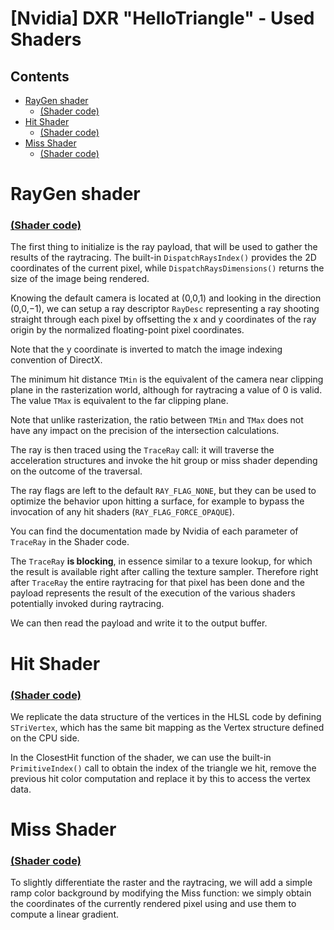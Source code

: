# [Nvidia] DXR "HelloTriangle" - Used Shaders

## Contents
- [RayGen shader](#raygen-shader)
    - [(Shader code)](https://github.com/ScrappyCocco/DirectX-DXR-Tutorials/blob/master/1-Dx12DXRTriangle/Project/shaders/RayGen.hlsl)
- [Hit Shader](#hit-shader)
    - [(Shader code)](https://github.com/ScrappyCocco/DirectX-DXR-Tutorials/blob/master/1-Dx12DXRTriangle/Project/shaders/Hit.hlsl)
- [Miss Shader](#miss-shader)
    - [(Shader code)](https://github.com/ScrappyCocco/DirectX-DXR-Tutorials/blob/master/1-Dx12DXRTriangle/Project/shaders/Miss.hlsl)

# RayGen shader 
### [(Shader code)](https://github.com/ScrappyCocco/DirectX-DXR-Tutorials/blob/master/1-Dx12DXRTriangle/Project/shaders/RayGen.hlsl)
The first thing to initialize is the ray payload, that will be used to gather the results of the raytracing. The built-in `DispatchRaysIndex()` provides the 2D coordinates of the current pixel, while `DispatchRaysDimensions()` returns the size of the image being rendered.

Knowing the default camera is located at (0,0,1) and looking in the direction (0,0,−1), we can setup a ray descriptor `RayDesc` representing a ray shooting straight through each pixel by offsetting the x and y coordinates of the ray origin by the normalized floating-point pixel coordinates.

Note that the y coordinate is inverted to match the image indexing convention of DirectX.

The minimum hit distance `TMin` is the equivalent of the camera near clipping plane in the rasterization world, although for raytracing a value of 0 is valid. The value `TMax` is equivalent to the far clipping plane.

Note that unlike rasterization, the ratio between `TMin` and `TMax` does not have any impact on the precision of the intersection calculations.

The ray is then traced using the `TraceRay` call: it will traverse the acceleration structures and invoke the hit group or miss shader depending on the outcome of the traversal.

The ray flags are left to the default `RAY_FLAG_NONE`, but they can be used to optimize the behavior upon hitting a surface, for example to bypass the invocation of any hit shaders (`RAY_FLAG_FORCE_OPAQUE`).

You can find the documentation made by Nvidia of each parameter of `TraceRay` in the Shader code.

The `TraceRay` **is blocking**, in essence similar to a texure lookup, for which the result is available right after calling the texture sampler. Therefore right after `TraceRay` the entire raytracing for that pixel has been done and the payload represents the result of the execution of the various shaders potentially invoked during raytracing.

We can then read the payload and write it to the output buffer.

# Hit Shader 
### [(Shader code)](https://github.com/ScrappyCocco/DirectX-DXR-Tutorials/blob/master/1-Dx12DXRTriangle/Project/shaders/Hit.hlsl)
We replicate the data structure of the vertices in the HLSL code by defining `STriVertex`, which has the same bit mapping as the Vertex structure defined on the CPU side.

In the ClosestHit function of the shader, we can use the built-in `PrimitiveIndex()` call to obtain the index of the triangle we hit, remove the previous hit color computation and replace it by this to access the vertex data.

# Miss Shader 
### [(Shader code)](https://github.com/ScrappyCocco/DirectX-DXR-Tutorials/blob/master/1-Dx12DXRTriangle/Project/shaders/Miss.hlsl)
To slightly differentiate the raster and the raytracing, we will add a simple ramp color background by modifying the Miss function: we simply obtain the coordinates of the currently rendered pixel using and use them to compute a linear gradient.
